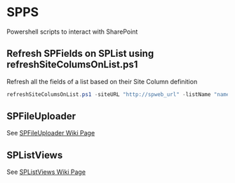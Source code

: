 # SPPS
Powershell scripts to interact with SharePoint


##  Refresh SPFields on SPList using refreshSiteColumsOnList.ps1
Refresh all the fields of a list based on their Site Column definition
```Powershell
refreshSiteColumsOnList.ps1 -siteURL "http://spweb_url" -listName "name of the list"
```

##  SPFileUploader
See [SPFileUploader Wiki Page](https://github.com/OhNotreDame/SPPS/wiki/SPFileUploader)

## SPListViews
See [SPListViews Wiki Page](https://github.com/OhNotreDame/SPPS/wiki/SPListViews)



